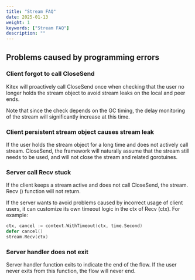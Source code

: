 ```yaml
---
title: "Stream FAQ"
date: 2025-01-13
weight: 1
keywords: ["Stream FAQ"]
description: ""
---
```


## Problems caused by programming errors

### Client forgot to call CloseSend

Kitex will proactively call CloseSend once when checking that the user no longer holds the stream object to avoid stream leaks on the local and peer ends.

Note that since the check depends on the GC timing, the delay monitoring of the stream will significantly increase at this time.

### Client persistent stream object causes stream leak

If the user holds the stream object for a long time and does not actively call stream. CloseSend, the framework will naturally assume that the stream still needs to be used, and will not close the stream and related gorotuines.

### Server call Recv stuck

If the client keeps a stream active and does not call CloseSend, the stream. Recv () function will not return.

If the server wants to avoid problems caused by incorrect usage of client users, it can customize its own timeout logic in the ctx of Recv (ctx). For example:

```go
ctx, cancel := context.WithTimeout(ctx, time.Second)
defer cancel()
stream.Recv(ctx)
```

### Server handler does not exit

Server handler function exits to indicate the end of the flow. If the user never exits from this function, the flow will never end.
